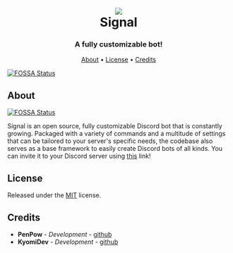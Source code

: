 <h1 align="center">
  <br>
  <a href="https://github.com/PenPow"><img src="https://ss.penpow.dev/i/hLgRUO.png"></a>
  <br>
  Signal
  <br>
</h1>

<h3 align=center>A fully customizable bot!</a></h3>

<p align="center">
  <a href="#about">About</a>
  •
  <a href="#license">License</a>
  •
  <a href="#credits">Credits</a>
</p>


[![FOSSA Status](https://app.fossa.com/api/projects/git%2Bgithub.com%2FPenPow%2FSignalBot.svg?type=large)](https://app.fossa.com/projects/git%2Bgithub.com%2FPenPow%2FSignalBot?ref=badge_large)

## About
[![FOSSA Status](https://app.fossa.com/api/projects/git%2Bgithub.com%2FPenPow%2FSignalBot.svg?type=shield)](https://app.fossa.com/projects/git%2Bgithub.com%2FPenPow%2FSignalBot?ref=badge_shield)


Signal is an open source, fully customizable Discord bot that is constantly growing. Packaged with a variety of commands and a multitude of settings that can be tailored to your server's specific needs, the codebase also serves as a base framework to easily create Discord bots of all kinds. You can invite it to your Discord server using [this](https://discord.com/oauth2/authorize?client_id=789809995478597642&scope=bot&permissions=498330710) link!

## License

Released under the [MIT](LICENSE) license.

## Credits

* **PenPow** - *Development* - [github](https://github.com/PenPow)
* **KyomiDev** - *Development* - [github](https://github.com/KyomiDev)